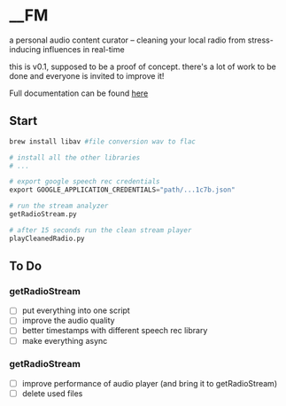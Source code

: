# \_\_FM

a personal audio content curator – cleaning your local radio from stress-inducing influences in real-time

this is v0.1, supposed to be a proof of concept. there's a lot of work to be done and everyone is invited to improve it!

Full documentation can be found [here](https://newmedia.medienhaus.udk-berlin.de/projects/2020-ss-k/fm)

## Start

```python
brew install libav #file conversion wav to flac

# install all the other libraries
# ...

# export google speech rec credentials
export GOOGLE_APPLICATION_CREDENTIALS="path/...1c7b.json"

# run the stream analyzer
getRadioStream.py

# after 15 seconds run the clean stream player
playCleanedRadio.py
```

## To Do

### getRadioStream

- [ ] put everything into one script
- [ ] improve the audio quality
- [ ] better timestamps with different speech rec library
- [ ] make everything async

### getRadioStream

- [ ] improve performance of audio player (and bring it to getRadioStream)
- [ ] delete used files
